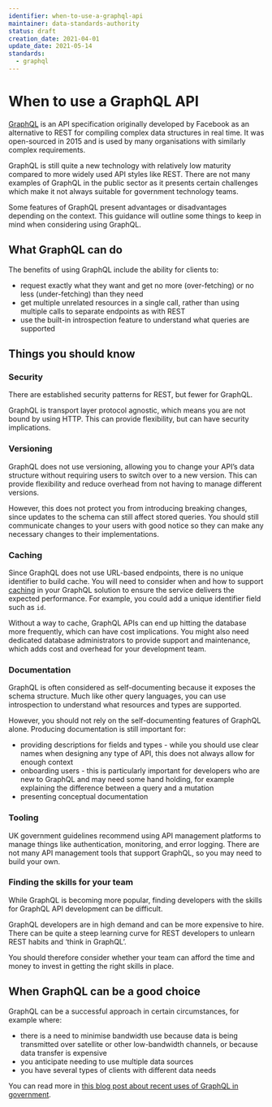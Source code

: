 ```yaml
---
identifier: when-to-use-a-graphql-api
maintainer: data-standards-authority
status: draft
creation_date: 2021-04-01
update_date: 2021-05-14
standards:
  - graphql
---
```

# When to use a GraphQL API

[GraphQL] is an API specification originally developed by Facebook as an alternative to REST for compiling complex data structures in real time. It was open-sourced in 2015 and is used by many organisations with similarly complex requirements.

GraphQL is still quite a new technology with relatively low maturity compared to more widely used API styles like REST. There are not many examples of GraphQL in the public sector as it presents certain challenges which make it not always suitable for government technology teams.

Some features of GraphQL present advantages or disadvantages depending on the context. This guidance will outline some things to keep in mind when considering using GraphQL.

## What GraphQL can do

The benefits of using GraphQL include the ability for clients to:

- request exactly what they want and get no more (over-fetching) or no less (under-fetching) than they need
- get multiple unrelated resources in a single call, rather than using multiple calls to separate endpoints as with REST
- use the built-in introspection feature to understand what queries are supported

## Things you should know

### Security

There are established security patterns for REST, but fewer for GraphQL.

GraphQL is transport layer protocol agnostic, which means you are not bound by using HTTP. This can provide flexibility, but can have security implications.


### Versioning

GraphQL does not use versioning, allowing you to change your API’s data structure without requiring users to switch over to a new version. This can provide flexibility and reduce overhead from not having to manage different versions.

However, this does not protect you from introducing breaking changes, since updates to the schema can still affect stored queries. You should still communicate changes to your users with good notice so they can make any necessary changes to their implementations.


### Caching

Since GraphQL does not use URL-based endpoints, there is no unique identifier to build cache. You will need to consider when and how to support [caching] in your GraphQL solution to ensure the service delivers the expected performance. For example, you could add a unique identifier field such as `id`.

Without a way to cache, GraphQL APIs can end up hitting the database more frequently, which can have cost implications. You might also need dedicated database administrators to provide support and maintenance, which adds cost and overhead for your development team.

### Documentation

GraphQL is often considered as self-documenting because it exposes the schema structure. Much like other query languages, you can use introspection to understand what resources and types are supported.

However, you should not rely on the self-documenting features of GraphQL alone. Producing documentation is still important for:

- providing descriptions for fields and types - while you should use clear names when designing any type of API, this does not always allow for enough context
- onboarding users - this is particularly important for developers who are new to GraphQL and may need some hand holding, for example explaining the difference between a query and a mutation
- presenting conceptual documentation


### Tooling

UK government guidelines recommend using API management platforms to manage things like authentication, monitoring, and error logging. There are not many API management tools that support GraphQL, so you may need to build your own.


### Finding the skills for your team

While GraphQL is becoming more popular, finding developers with the skills for GraphQL API development can be difficult.

GraphQL developers are in high demand and can be more expensive to hire. There can be quite a steep learning curve for REST developers to unlearn REST habits and ‘think in GraphQL’.

You should therefore consider whether your team can afford the time and money to invest in getting the right skills in place.

## When GraphQL can be a good choice

GraphQL can be a successful approach in certain circumstances, for example where:

- there is a need to minimise bandwidth use because data is being transmitted over satellite or other low-bandwidth channels, or because data transfer is expensive
- you anticipate needing to use multiple data sources
- you have several types of clients with different data needs

You can read more in [this blog post about recent uses of GraphQL in government].


[GraphQL]: https://graphql.org
[caching]: https://graphql.org/learn/caching/
[this blog post about recent uses of GraphQL in government]: https://technology.blog.gov.uk/2020/08/28/what-we-learned-from-a-recent-graphql-workshop/
